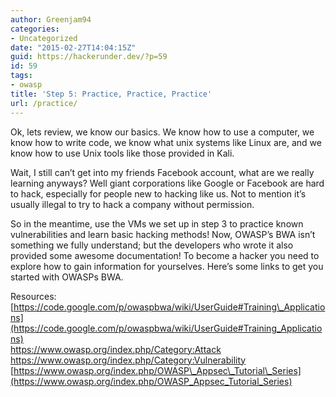 ```yaml
---
author: Greenjam94
categories:
- Uncategorized
date: "2015-02-27T14:04:15Z"
guid: https://hackerunder.dev/?p=59
id: 59
tags:
- owasp
title: 'Step 5: Practice, Practice, Practice'
url: /practice/
---
```


Ok, lets review, we know our basics. We know how to use a computer, we know how to write code, we know what unix systems like Linux are, and we know how to use Unix tools like those provided in Kali.

Wait, I still can’t get into my friends Facebook account, what are we really learning anyways? Well giant corporations like Google or Facebook are hard to hack, especially for people new to hacking like us. Not to mention it’s usually illegal to try to hack a company without permission.

So in the meantime, use the VMs we set up in step 3 to practice known vulnerabilities and learn basic hacking methods! Now, OWASP’s BWA isn’t something we fully understand; but the developers who wrote it also provided some awesome documentation! To become a hacker you need to explore how to gain information for yourselves. Here’s some links to get you started with OWASPs BWA.

Resources:  
[https://code.google.com/p/owaspbwa/wiki/UserGuide#Training\_Applications](https://code.google.com/p/owaspbwa/wiki/UserGuide#Training_Applications)  
<https://www.owasp.org/index.php/Category:Attack>  
<https://www.owasp.org/index.php/Category:Vulnerability>  
[https://www.owasp.org/index.php/OWASP\_Appsec\_Tutorial\_Series](https://www.owasp.org/index.php/OWASP_Appsec_Tutorial_Series)
